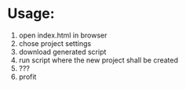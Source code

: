 # Usage:
1. open index.html in browser
2. chose project settings
3. download generated script
4. run script where the new project shall be created
5. ???
6. profit